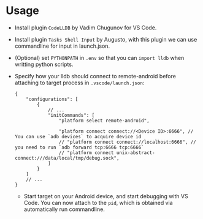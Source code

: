 # Usage

* Install plugin `CodeLLDB` by Vadim Chugunov for VS Code.

* Install plugin `Tasks Shell Input` by Augusto, with this plugin we can use commandline for input in launch.json.

* (Optional) set `PYTHONPATH` in `.env` so that you can `import lldb` when writting python scripts.


* Specify how your lldb should connect to remote-android before attaching to target process in `.vscode/launch.json`:
    ```
    {
        "configurations": [
            {
                // ...
                "initCommands": [
                    "platform select remote-android",

                    "platform connect connect://<Device ID>:6666", // You can use `adb devices` to acquire device id
                    // "platform connect connect://localhost:6666", // you need to run `adb forward tcp:6666 tcp:6666`
                    // "platform connect unix-abstract-connect:///data/local/tmp/debug.sock",
                ]
            }
        ]
        // ...
    }
    ```

    * Start target on your Android device, and start debugging with VS Code. You can now attach to the `pid`, which is obtained via automatically run commandline.